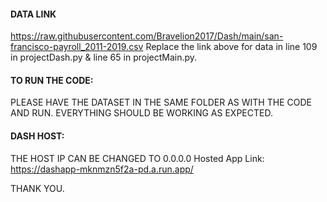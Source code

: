 #### DATA LINK
https://raw.githubusercontent.com/Bravelion2017/Dash/main/san-francisco-payroll_2011-2019.csv
Replace the link above for data in line 109 in projectDash.py & line 65 in projectMain.py.

#### TO RUN THE CODE:

PLEASE HAVE THE DATASET IN THE SAME FOLDER AS 
WITH THE CODE AND RUN.
EVERYTHING SHOULD BE WORKING AS EXPECTED.

#### DASH HOST:
THE HOST IP CAN BE CHANGED TO 0.0.0.0
Hosted App Link: https://dashapp-mknmzn5f2a-pd.a.run.app/

THANK YOU.
